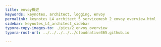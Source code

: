 ```yaml
---
title: envoy概述
keywords: keynotes, architect, logging, envoy
permalink: keynotes_L4_architect_5_servicemesh_2_envoy_overview.html
sidebar: keynotes_L4_architect_sidebar
typora-copy-images-to: ./pics/2_envoy_overview
typora-root-url: ../../../../../cloudnative365.github.io

---
```


